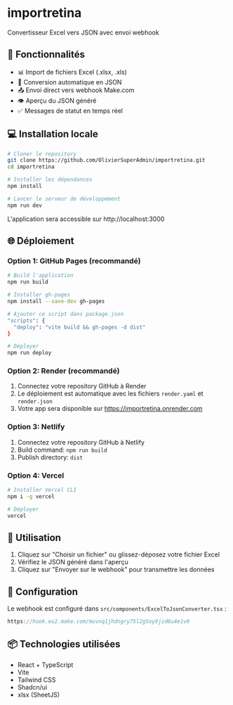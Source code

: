 # importretina

Convertisseur Excel vers JSON avec envoi webhook

## 🚀 Fonctionnalités

- 📊 Import de fichiers Excel (.xlsx, .xls)
- 🔄 Conversion automatique en JSON
- 📤 Envoi direct vers webhook Make.com
- 👁️ Aperçu du JSON généré
- ✅ Messages de statut en temps réel

## 💻 Installation locale

```bash
# Cloner le repository
git clone https://github.com/OlivierSuperAdmin/importretina.git
cd importretina

# Installer les dépendances
npm install

# Lancer le serveur de développement
npm run dev
```

L'application sera accessible sur http://localhost:3000

## 🌐 Déploiement

### Option 1: GitHub Pages (recommandé)

```bash
# Build l'application
npm run build

# Installer gh-pages
npm install --save-dev gh-pages

# Ajouter ce script dans package.json
"scripts": {
  "deploy": "vite build && gh-pages -d dist"
}

# Déployer
npm run deploy
```

### Option 2: Render (recommandé)

1. Connectez votre repository GitHub à Render
2. Le déploiement est automatique avec les fichiers `render.yaml` et `render.json`
3. Votre app sera disponible sur https://importretina.onrender.com

### Option 3: Netlify

1. Connectez votre repository GitHub à Netlify
2. Build command: `npm run build`
3. Publish directory: `dist`

### Option 4: Vercel

```bash
# Installer Vercel CLI
npm i -g vercel

# Déployer
vercel
```

## 📝 Utilisation

1. Cliquez sur "Choisir un fichier" ou glissez-déposez votre fichier Excel
2. Vérifiez le JSON généré dans l'aperçu
3. Cliquez sur "Envoyer sur le webhook" pour transmettre les données

## 🔧 Configuration

Le webhook est configuré dans `src/components/ExcelToJsonConverter.tsx` :
```javascript
https://hook.eu2.make.com/muvnq1jhdngry75l2g5oy9jid6u4e1v0
```

## 📦 Technologies utilisées

- React + TypeScript
- Vite
- Tailwind CSS
- Shadcn/ui
- xlsx (SheetJS)